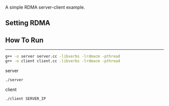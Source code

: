 A simple RDMA server-client example.

## Setting RDMA 

## How To Run
-------------
```bash
g++ -o server server.cc -libverbs -lrdmacm -pthread
g++ -o client client.cc -libverbs -lrdmacm -pthread
```
server
```bash
./server
```
client
```bash
./client SERVER_IP
```
